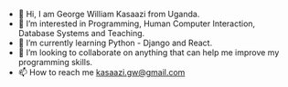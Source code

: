 - 👋 Hi, I am George William Kasaazi from Uganda.
- 👀 I’m interested in Programming, Human Computer Interaction, Database Systems and Teaching.
- 🌱 I’m currently learning Python - Django and React.
- 💞️ I’m looking to collaborate on anything that can help me improve my programming skills.
- 📫 How to reach me kasaazi.gw@gmail.com

<!---
KasaaziGW/KasaaziGW is a ✨ special ✨ repository because its `README.md` (this file) appears on your GitHub profile.
You can click the Preview link to take a look at your changes.
--->
